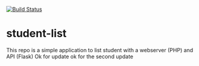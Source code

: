 [![Build Status](http://ec2-107-20-96-2.compute-1.amazonaws.com/buildStatus/icon?job=student-list-jenkinsci)](http://ec2-107-20-96-2.compute-1.amazonaws.com/job/student-list-jenkinsci/)

# student-list 
This repo is a simple application to list student with a webserver (PHP) and API (Flask)
Ok for update
ok for the second update
